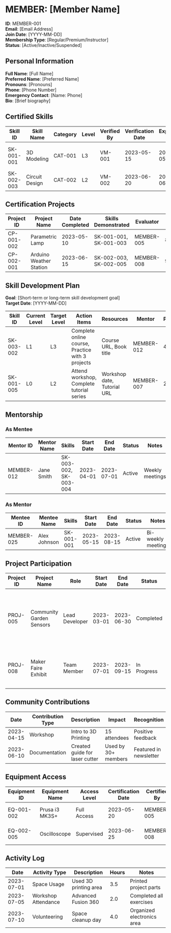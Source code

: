 # MEMBER: [Member Name]

**ID**: MEMBER-001  
**Email**: [Email Address]  
**Join Date**: [YYYY-MM-DD]  
**Membership Type**: [Regular/Premium/Instructor]  
**Status**: [Active/Inactive/Suspended]

## Personal Information

**Full Name**: [Full Name]  
**Preferred Name**: [Preferred Name]  
**Pronouns**: [Pronouns]  
**Phone**: [Phone Number]  
**Emergency Contact**: [Name: Phone]  
**Bio**: [Brief biography]

## Certified Skills

| Skill ID | Skill Name | Category | Level | Verified By | Verification Date | Expiration Date | Notes |
|----------|------------|----------|-------|------------|-------------------|----------------|-------|
| SK-001-001 | 3D Modeling | CAT-001 | L3 | VM-001 | 2023-05-15 | 2024-05-15 | Certified on Fusion 360 |
| SK-002-003 | Circuit Design | CAT-002 | L2 | VM-002 | 2023-06-20 | 2024-06-20 | Basic analog circuits |

## Certification Projects

| Project ID | Project Name | Date Completed | Skills Demonstrated | Evaluator | Score | Notes |
|------------|--------------|----------------|---------------------|-----------|-------|-------|
| CP-001-002 | Parametric Lamp | 2023-05-10 | SK-001-001, SK-001-003 | MEMBER-005 | 85/100 | Good design principles |
| CP-002-001 | Arduino Weather Station | 2023-06-15 | SK-002-003, SK-002-005 | MEMBER-008 | 90/100 | Excellent documentation |

## Skill Development Plan

**Goal**: [Short-term or long-term skill development goal]  
**Target Date**: [YYYY-MM-DD]

| Skill ID | Current Level | Target Level | Action Items | Resources | Mentor | Progress |
|----------|--------------|--------------|--------------|-----------|--------|----------|
| SK-003-002 | L1 | L3 | Complete online course, Practice with 3 projects | Course URL, Book title | MEMBER-012 | 40% |
| SK-001-005 | L0 | L2 | Attend workshop, Complete tutorial series | Workshop date, Tutorial URL | MEMBER-007 | 20% |

## Mentorship

### As Mentee

| Mentor ID | Mentor Name | Skills | Start Date | End Date | Status | Notes |
|-----------|-------------|--------|------------|----------|--------|-------|
| MEMBER-012 | Jane Smith | SK-003-002, SK-003-004 | 2023-04-01 | 2023-07-01 | Active | Weekly meetings |

### As Mentor

| Mentee ID | Mentee Name | Skills | Start Date | End Date | Status | Notes |
|-----------|-------------|--------|------------|----------|--------|-------|
| MEMBER-025 | Alex Johnson | SK-001-001 | 2023-05-15 | 2023-08-15 | Active | Bi-weekly meetings |

## Project Participation

| Project ID | Project Name | Role | Start Date | End Date | Status | Skills Used |
|------------|--------------|------|------------|----------|--------|------------|
| PROJ-005 | Community Garden Sensors | Lead Developer | 2023-03-01 | 2023-06-30 | Completed | SK-002-003, SK-002-005, SK-004-002 |
| PROJ-008 | Maker Faire Exhibit | Team Member | 2023-07-01 | 2023-09-15 | In Progress | SK-001-001, SK-001-003 |

## Community Contributions

| Date | Contribution Type | Description | Impact | Recognition |
|------|------------------|-------------|--------|-------------|
| 2023-04-15 | Workshop | Intro to 3D Printing | 15 attendees | Positive feedback |
| 2023-06-10 | Documentation | Created guide for laser cutter | Used by 30+ members | Featured in newsletter |

## Equipment Access

| Equipment ID | Equipment Name | Access Level | Certification Date | Certified By | Notes |
|--------------|---------------|--------------|-------------------|--------------|-------|
| EQ-001-002 | Prusa i3 MK3S+ | Full Access | 2023-05-20 | MEMBER-005 | Passed safety test |
| EQ-002-005 | Oscilloscope | Supervised | 2023-06-25 | MEMBER-008 | Needs final checkout |

## Activity Log

| Date | Activity Type | Description | Hours | Notes |
|------|--------------|-------------|-------|-------|
| 2023-07-01 | Space Usage | Used 3D printing area | 3.5 | Printed project parts |
| 2023-07-05 | Workshop Attendance | Advanced Fusion 360 | 2.0 | Completed all exercises |
| 2023-07-10 | Volunteering | Space cleanup day | 4.0 | Organized electronics area |


